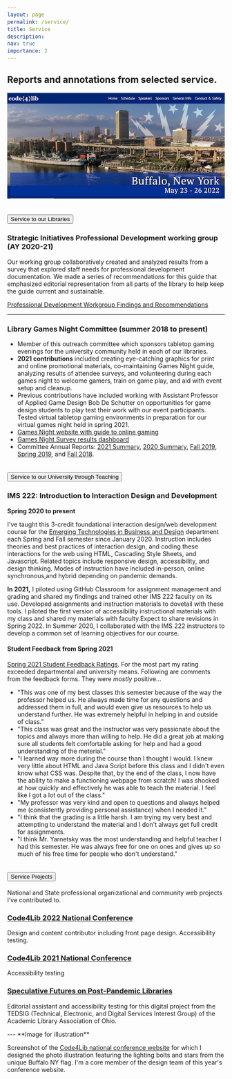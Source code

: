 ```yaml
---
layout: page
permalink: /service/
title: Service
description:
nav: true
importance: 2
---
```

<h2 class="page-header">Reports and annotations from selected service.</h2>

![Code 4 Lib national conference website screenshot](/assets/img/code4lib.png#featured)

<div class="accordion" id="service-accordion">
  <div class="card">
    <div class="card-header" id="headingOne">
      <h2 class="mb-0">
        <button class="btn btn-link btn-block text-left" type="button" data-toggle="collapse" data-target="#collapseOne" aria-expanded="true" aria-controls="collapseOne">
         Service to our Libraries
        </button>
      </h2>
    </div>
    <div id="collapseOne" class="collapse" aria-labelledby="headingOne" data-parent="#service-accordion">
      <div class="card-body">
        <h3 id="professional-development-working-group">Strategic Initiatives Professional Development working group (AY 2020-21)</h3>
        <p>Our working group collaboratively created and analyzed results from a survey that explored staff needs for professional development documentation. We made a series of recommendations for this guide that emphasized editorial representation from all parts of the library to help keep the guide current and sustainable.</p>
        <p><a href="https://drive.google.com/file/d/1Ptw1w1uspJTyH6wZ9mS1p1HWflu2XqVs/view?usp=sharing">Professional Development Workgroup Findings and Recommendations</a></p>
        <hr />
        <h3 id="library-games-night-committee">Library Games Night Committee (summer 2018 to present)</h3>
        <ul>
          <li>Member of this outreach committee which sponsors tabletop gaming evenings for the university community held in each of our libraries.</li>
          <li><strong>2021 contributions</strong> included creating eye-catching graphics for print and online promotional materials, co-maintaining Games Night guide, analyzing results of attendee surveys, and volunteering during each games night to welcome gamers, train on game play, and aid with event setup and cleanup.</li>
          <li>Previous contributions have included working with Assistant Professor of Applied Game Design Bob De Schutter on opportunities for game design students to play test their work with our event participants. Tested virtual tabletop gaming environments in preparation for our virtual games night held in spring 2021.</li> 
          <li><a href="https://libguides.lib.miamioh.edu/board-games">Games Night website with guide to online gaming</a></li>
          <li><a href="https://muohio.libinsight.com/games-night">Games Night Survey results dashboard</a></li>
          <li>Committee Annual Reports: <a href="https://docs.google.com/document/d/1gl5JCfI4uzBEz51-e06vMFo4PpHyjE9dG3Erzhzun3E/edit#">2021 Summary</a>, <a href="https://drive.google.com/file/d/1I0G0UQup3xqG2Jbt6mxq2gKnCr1FZegu/view?usp=sharing">2020 Summary</a>, <a href="https://drive.google.com/file/d/19G0hzjyJe5Ym1Xq_GLdsd85GBHfXBdXS/view?usp=sharing">Fall 2019</a>, <a href="https://drive.google.com/file/d/1P0VJe74XjairJqzyKVuRQWipKO1Ek1YH/view?usp=sharing">Spring 2019</a>, and <a href="https://drive.google.com/file/d/1khlma_KuCudmOBDFKRhKStqgPk7FGNM-/view?usp=sharing">Fall 2018</a>.
          </li>
        </ul>
        </div>
        </div>
        </div>
  <div class="card">
    <div class="card-header" id="headingTwo">
      <h2 class="mb-0">
        <button class="btn btn-link btn-block text-left collapsed" type="button" data-toggle="collapse"
          data-target="#collapseTwo" aria-expanded="false" aria-controls="collapseTwo">
          Service to our University through Teaching
        </button>
      </h2>
    </div>
    <div id="collapseTwo" class="collapse" aria-labelledby="headingTwo" data-parent="#service-accordion">
      <div class="card-body">
        <h3 id="ims-222">IMS 222: Introduction to Interaction Design and Development</h3>
        <p><strong>Spring 2020 to present</strong></p>
        <p>I've taught this 3-credit foundational interaction design/web development course for the <a href="https://miamioh.edu/cca/academics/departments/etbd/">Emerging Technologies in Business and Design</a> department each Spring and Fall semester since January 2020. Instruction includes theories and best practices of interaction design, and coding these interactions for the web using HTML, Cascading Style Sheets, and Javascript. Related topics include responsive design, accessibility, and design thinking. Modes of instruction have included in-person, online synchronous,and hybrid depending on pandemic demands.</p>
        <p><strong>In 2021,</strong> I piloted using GitHub Classroom for assignment management and grading and shared my findings and trained other IMS 222 faculty on its use. Developed assignments and instruction materials to dovetail with these tools. I piloted the first version of accessibility instructional materials with my class and shared my materials with faculty.Expect to share revisions in Spring 2022. In Summer 2020, I collaborated with the IMS 222 instructors to develop a common set of learning objectives for our course.</p>
        <h4>Student Feedback from Spring 2021</h4>
        <p><a href="https://github.com/yarnetsky/yarnetsky.github.io/blob/master/assets/pdf/IMS222A-Yarnetsky-202110-Ratings.pdf">Spring 2021 Student Feedback Ratings</a>. For the most part my rating exceeded departmental and university means. Following are comments from the feedback forms. They were <em>mostly</em> positive...</p>
        <ul>
          <li>"This was one of my best classes this semester because of the way the professor helped us. He always made time for any questions and addressed them in full, and would even give us resources to help us understand further. He was extremely helpful in helping in and outside of class."</li>
          <li>"This class was great and the instructor was very passionate about the topics and always more than willing to help. He did a great job at making sure all students felt comfortable asking for help and had a good understanding of the meterial."</li>
          <li>"I learned way more during the course than I thought I would. I knew very little about HTML and Java Script before this class and I didn't even know what CSS was. Despite that, by the end of the class, I now have the ability to make a functioning webpage from scratch! I was shocked at how quickly and effectively he was able to teach the material. I feel like I got a lot out of the class."</li>
          <li>"My professor was very kind and open to questions and always helped me (consistently providing personal assistance) when I needed it."</li>
          <li>"I think that the grading is a little harsh. I am trying my very best and attempting to understand the material and I don't always get full credit for assignments.</li>
          <li>"I think Mr. Yarnetsky was the most understanding and helpful teacher I had this semester. He was always free for one on ones and gives up so much of his free time for people who don't understand."</li>
        </ul>
      </div>
    </div>
  </div>
  <div class="card">
    <div class="card-header" id="headingThree">
      <h2 class="mb-0">
        <button class="btn btn-link btn-block text-left collapsed" type="button" data-toggle="collapse"
          data-target="#collapseThree" aria-expanded="false" aria-controls="collapseThree">
          Service Projects
        </button>
      </h2>
    </div>
    <div id="collapseThree" class="collapse" aria-labelledby="headingThree" data-parent="#service-accordion">
      <div class="card-body">
        <p>National and State professional organizational and community web projects I’ve contributed to.</p>  
            <div class="box">
                <h3><a href="https://2022.code4lib.org/">Code4Lib 2022 National Conference</a></h3>
                <p>Design and content contributor including front page design. Accessibility testing. </p>
            </div>
            <div class="box">
                <h3><a href="https://2021.code4lib.org/">Code4Lib 2021 National Conference</a></h3>
                <p>Accessibility testing</p>
            </div>
            <div class="box">
                <h3><a href="https://futures.alaoweb.org/">Speculative Futures on Post-Pandemic Libraries</a></h3>
                <p>Editorial assistant and accessibility testing for this digital project from the TEDSIG (Technical, Electronic, and Digital Services Interest Group) of the Academic Library Association of Ohio.</p>
            </div>
              </div>
                </div>
                  </div>
                    </div>
---
**Image for illustration**

Screenshot of the [Code4Lib national conference website](https://2022.code4lib.org) for which I designed the photo illustration featuring the lighting bolts and stars from the unique Buffalo NY flag. I'm a core member of the design team of this year's conference website.